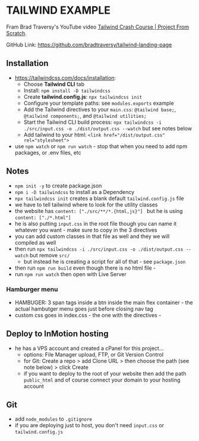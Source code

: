 # TAILWIND EXAMPLE

Fram Brad Traversy's YouTube video [Tailwind Crash Course | Project From Scratch](https://youtu.be/dFgzHOX84xQ).

GitHub Link: https://github.com/bradtraversy/tailwind-landing-page

## Installation

- https://tailwindcss.com/docs/installation:
  - Choose **Tailwind CLI** tab
  - Install: `npm install -D tailwindcss`
  - Create **tailwind.config.js**: `npx tailwindcss init`
  - Configure your template paths: see `modules.exports` example
  - Add the Tailwind directives to your `main.css`: `@tailwind base;`, `@tailwind components;`, and `@tailwind utilities;`
  - Start the Tailwind CLI build process: `npx tailwindcss -i ./src/input.css -o ./dist/output.css --watch` but see notes below
  - Add tailwind to your html: `<link href="/dist/output.css" rel="stylesheet">`
- use `npm watch` or `npm run watch` - stop that when you need to add npm packages, or .env files, etc

## Notes

- `npm init -y` to create package.json
- `npm i -D tailwindcss` to install as a Dependency
- `npx tailwindcss init` creates a blank default `tailwind.config.js` file
- we have to tell tailwind where to look for the utility classes
- the website has `content: ["./src/**/*.{html,js}"] ` but he is using `content: ["./*.html"]`
- he is also putting `input.css` in the root file though you can name it whatever you want - make sure to copy in the 3 directives
- you can add custom classes in that file as well and they we will compiled as well
- then run `npx tailwindcss -i ./src/input.css -o ./dist/output.css --watch` but remove `src/`
  - but instead he is creating a script for all of that - see `package.json`
- then run `npm run build` even though there is no html file -
- run `npm run watch` then open with Live Server

### Hamburger menu

- HAMBUGER: 3 span tags inside a btn inside the main flex container - the actual hambutger menu goes just before closing nav tag
- custom css goes in index.css - the one with the directives -

## Deploy to InMotion hosting

- he has a VPS account and created a cPanel for this project...
  - options: File Manager upload, FTP, or Git Version Control
  - for Git: Create a repo > add Clone URL > then choose the path (see note below) > click Create
  - if you want to deploy to the root of your website then add the path `public_html` and of course connect your domain to your hosting account

## Git

- add `node_modules` to `.gitignore`
- if you are deploying just to host, you don't need `input.css` or `tailwind.config.js`
